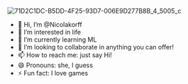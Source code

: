 ![71D2C1DC-B5DD-4F25-93D7-006E9D277B8B_4_5005_c](https://github.com/user-attachments/assets/c0a99ac3-74e0-4073-9de4-2e4912b60ff9)
- 👋 Hi, I’m @Nicolakorff
- 👀 I’m interested in life
- 🌱 I’m currently learning ML
- 💞️ I’m looking to collaborate in anything you can offer!
- 📫 How to reach me: just say Hi!
- 😄 Pronouns: she, I guess
- ⚡ Fun fact: I love games

<!---
Nicolakorff/Nicolakorff is a ✨ special ✨ repository because its `README.md` (this file) appears on your GitHub profile.
You can click the Preview link to take a look at your changes.
--->
